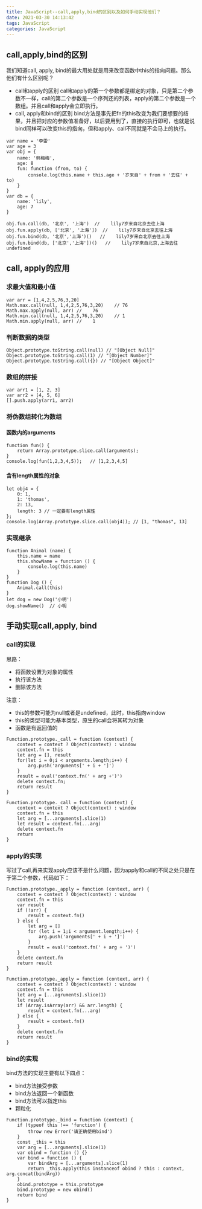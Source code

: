 ```yaml
---
title: JavaScript--call,apply,bind的区别以及如何手动实现他们？
date: 2021-03-30 14:13:42
tags: JavaScript
categories: JavaScript
---
```

## call,apply,bind的区别
我们知道call, apply, bind的最大用处就是用来改变函数中this的指向问题。那么他们有什么区别呢？
+ call和apply的区别
call和apply的第一个参数都是绑定的对象，只是第二个参数不一样，call的第二个参数是一个序列还的列表，apply的第二个参数是一个数组。并且call和apply会立即执行。
+ call, apply和bind的区别
bind方法是事先把fn的this改变为我们要想要的结果，并且把对应的参数值准备好，以后要用到了，直接的执行即可，也就是说bind同样可以改变this的指向，但和apply、call不同就是不会马上的执行。

```
var name = '李雷'
var age = 3
var obj = {
    name: '韩梅梅',
    age: 8
    fun: function (from, to) {
        console.log(this.name + this.age + '岁来自' + from + '去往' + to)
    }
}
var db = {
    name: 'lily',
    age: 7
}

obj.fun.call(db, '北京', '上海')  //    lily7岁来自北京去往上海
obj.fun.apply(db, ['北京', '上海'])  //    lily7岁来自北京去往上海
obj.fun.bind(db, '北京','上海')()   //    lily7岁来自北京去往上海
obj.fun.bind(db, ['北京','上海'])()   //    lily7岁来自北京,上海去往undefined
```
## call, apply的应用
### 求最大值和最小值
```
var arr = [1,4,2,5,76,3,20]
Math.max.call(null, 1,4,2,5,76,3,20)    // 76
Math.max.apply(null, arr) //    76
Math.min.call(null, 1,4,2,5,76,3,20)    // 1
Math.min.apply(null, arr) //    1
```

### 判断数据的类型
```
Object.prototype.toString.call(null) // "[Object Null]"
Object.prototype.toString.call(1) // "[Object Number]"
Object.prototype.toString.call({}) // "[Object Object]"
```
### 数组的拼接
```
var arr1 = [1, 2, 3]
var arr2 = [4, 5, 6]
[].push.apply(arr1, arr2)
```
### 将伪数组转化为数组
#### 函数内的arguments
```
function fun() {
    return Array.prototype.slice.call(arguments);
}
console.log(fun(1,2,3,4,5));   // [1,2,3,4,5]
```
#### 含有length属性的对象
```
let obj4 = {
	0: 1,
	1: 'thomas',
	2: 13,
	length: 3 // 一定要有length属性
};
console.log(Array.prototype.slice.call(obj4)); // [1, "thomas", 13]
```
### 实现继承
```
function Animal (name) {
    this.name = name
    this.showName = function () {
        console.log(this.name)
    }
}
function Dog () {
    Animal.call(this)
}
let dog = new Dog('小明')
dog.showName()  // 小明
```
## 手动实现call,apply, bind
### call的实现
思路：
+ 将函数设置为对象的属性
+ 执行该方法
+ 删除该方法

注意：
+ this的参数可能为null或者是undefined，此时，this指向window
+ this的类型可能为基本类型，原生的call会将其转为对象
+ 函数是有返回值的
```
Function.prototype._call = function (context) {
    context = context ? Object(context) : window
    context.fn = this
    let arg = [], result
    for(let i = 0;i < arguments.length;i++) {
        arg.push('arguments[' + i + ']')
    }
    result = eval('context.fn(' + arg +')')
    delete context.fn;
    return result
}

Function.prototype._call = function (context) {
    context = context ? Object(context) : window
    context.fn = this
    let arg = [...arguments].slice(1)
    let result = context.fn(...arg)
    delete context.fn
    return 
}
```
### apply的实现
写过了call,再来实现apply应该不是什么问题，因为apply和call的不同之处只是在于第二个参数，代码如下：
```
Function.prototype._apply = function (context, arr) {
    context = context ? Object(context) : window
    context.fn = this
    var result
    if (!arr) {
        result = context.fn()
    } else {
        let arg = []
        for (let i = 1;i < argument.length;i++) {
            arg.push('arguments[' + i + ']')
        }
        result = eval('context.fn(' + arg + ')')
    }
    delete context.fn
    return result
}

Function.prototype._apply = function (context, arr) {
    context = context ? Object(context) : window
    context.fn = this
    let arg = [...agruments].slice(1)
    let result
    if (Array.isArray(arr) && arr.length) {
        result = context.fn(...arg)
    } else {
        result = context.fn()
    }
    delete context.fn
    return result
}
```
### bind的实现
bind方法的实现主要有以下四点：
+ bind方法接受参数
+ bind方法返回一个新函数
+ bind方法可以指定this
+ 颗粒化
```
Function.prototype._bind = function (context) {
    if (typeof this !== 'function') {
        throw new Error('请正确使用bind')
    }
    const _this = this
    var arg = [...arguments].slice(1)
    var obind = function () {}
    var bind = function () {
        var bindArg = [...arguments].slice(1)
        return _this.apply(this instanceof obind ? this : context, arg.concat(bindArg))
    }
    obind.prototype = this.prototype
    bind.prototype = new obind()
    return bind
}
```